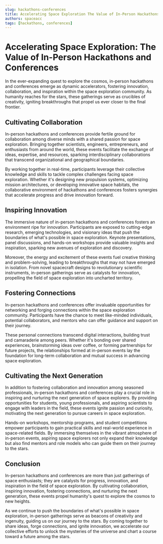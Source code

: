 ```yaml
---
slug: hackathons-conferences
title: Accelerating Space Exploration The Value of In-Person Hackathons and Conferences
authors: spaceacc
tags: [hackathons, conferences]
---
```


# Accelerating Space Exploration: The Value of In-Person Hackathons and Conferences

In the ever-expanding quest to explore the cosmos, in-person hackathons and conferences emerge as dynamic accelerators, fostering innovation, collaboration, and inspiration within the space exploration community. As humanity reaches for the stars, these gatherings serve as crucibles of creativity, igniting breakthroughs that propel us ever closer to the final frontier.

<!--truncate-->

## Cultivating Collaboration

In-person hackathons and conferences provide fertile ground for collaboration among diverse minds with a shared passion for space exploration. Bringing together scientists, engineers, entrepreneurs, and enthusiasts from around the world, these events facilitate the exchange of ideas, expertise, and resources, sparking interdisciplinary collaborations that transcend organizational and geographical boundaries.

By working together in real-time, participants leverage their collective knowledge and skills to tackle complex challenges facing space exploration. Whether it's designing new propulsion systems, optimizing mission architectures, or developing innovative space habitats, the collaborative environment of hackathons and conferences fosters synergies that accelerate progress and drive innovation forward.

## Inspiring Innovation

The immersive nature of in-person hackathons and conferences fosters an environment ripe for innovation. Participants are exposed to cutting-edge research, emerging technologies, and visionary ideas that push the boundaries of what's possible in space exploration. Keynote presentations, panel discussions, and hands-on workshops provide valuable insights and inspiration, sparking new avenues of exploration and discovery.

Moreover, the energy and excitement of these events fuel creative thinking and problem-solving, leading to breakthroughs that may not have emerged in isolation. From novel spacecraft designs to revolutionary scientific instruments, in-person gatherings serve as catalysts for innovation, propelling the field of space exploration into uncharted territory.

## Fostering Connections

In-person hackathons and conferences offer invaluable opportunities for networking and forging connections within the space exploration community. Participants have the chance to meet like-minded individuals, potential collaborators, and mentors who can offer guidance and support on their journey.

These personal connections transcend digital interactions, building trust and camaraderie among peers. Whether it's bonding over shared experiences, brainstorming ideas over coffee, or forming partnerships for future projects, the relationships formed at in-person events lay the foundation for long-term collaboration and mutual success in advancing space exploration.

## Cultivating the Next Generation

In addition to fostering collaboration and innovation among seasoned professionals, in-person hackathons and conferences play a crucial role in inspiring and nurturing the next generation of space explorers. By providing opportunities for students, young professionals, and aspiring scientists to engage with leaders in the field, these events ignite passion and curiosity, motivating the next generation to pursue careers in space exploration.

Hands-on workshops, mentorship programs, and student competitions empower participants to gain practical skills and real-world experience in space-related fields. By immersing themselves in the vibrant atmosphere of in-person events, aspiring space explorers not only expand their knowledge but also find mentors and role models who can guide them on their journey to the stars.

## Conclusion

In-person hackathons and conferences are more than just gatherings of space enthusiasts; they are catalysts for progress, innovation, and inspiration in the field of space exploration. By cultivating collaboration, inspiring innovation, fostering connections, and nurturing the next generation, these events propel humanity's quest to explore the cosmos to new heights.

As we continue to push the boundaries of what's possible in space exploration, in-person gatherings serve as beacons of creativity and ingenuity, guiding us on our journey to the stars. By coming together to share ideas, forge connections, and ignite innovation, we accelerate our collective efforts to unlock the mysteries of the universe and chart a course toward a future among the stars.